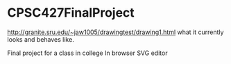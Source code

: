 CPSC427FinalProject
===================

http://granite.sru.edu/~jaw1005/drawingtest/drawing1.html  what it currently looks and behaves like.

Final project for a class in college In browser SVG editor 
